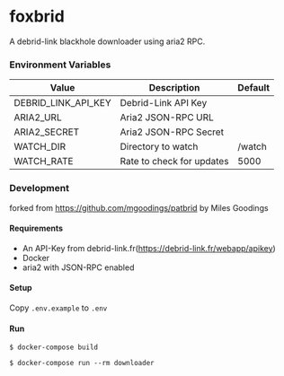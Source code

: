 foxbrid
===

A debrid-link blackhole downloader using aria2 RPC.

### Environment Variables

Value | Description | Default
--- | --- | ---
DEBRID_LINK_API_KEY | Debrid-Link API Key |
ARIA2_URL | Aria2 JSON-RPC URL |
ARIA2_SECRET | Aria2 JSON-RPC Secret |
WATCH_DIR | Directory to watch | /watch
WATCH_RATE | Rate to check for updates | 5000

### Development
forked from https://github.com/mgoodings/patbrid by Miles Goodings

#### Requirements

* An API-Key from debrid-link.fr(https://debrid-link.fr/webapp/apikey)
* Docker
* aria2 with JSON-RPC enabled

#### Setup

Copy `.env.example` to `.env`

#### Run

`$ docker-compose build`

`$ docker-compose run --rm downloader`
